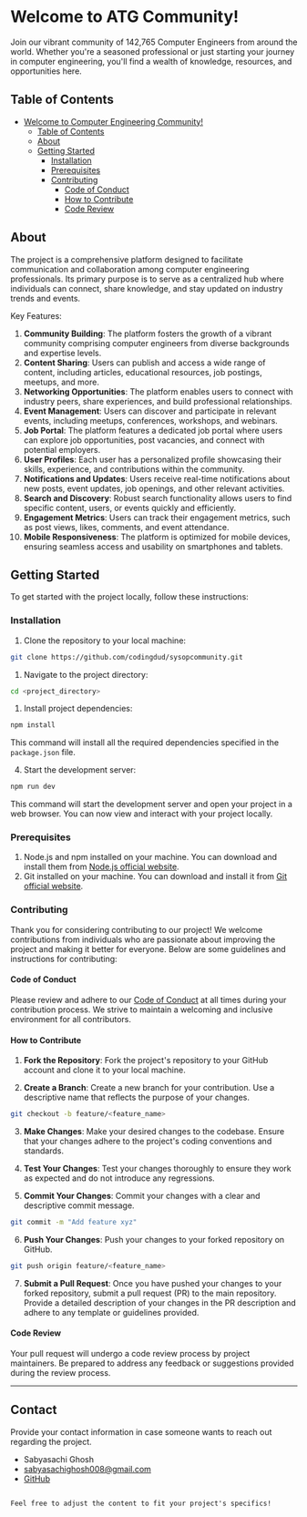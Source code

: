 # Welcome to ATG Community!

Join our vibrant community of 142,765 Computer Engineers from around the world. Whether you're a seasoned professional or just starting your journey in computer engineering, you'll find a wealth of knowledge, resources, and opportunities here.
## Table of Contents

- [Welcome to Computer Engineering Community!](#welcome-to-computer-engineering-community)
  - [Table of Contents](#table-of-contents)
  - [About](#about)
  - [Getting Started](#getting-started)
    - [Installation](#installation)
    - [Prerequisites](#prerequisites)
    - [Contributing](#contributing)
      - [Code of Conduct](#code-of-conduct)
      - [How to Contribute](#how-to-contribute)
      - [Code Review](#code-review)

## About

The project is a comprehensive platform designed to facilitate communication and collaboration among computer engineering professionals. Its primary purpose is to serve as a centralized hub where individuals can connect, share knowledge, and stay updated on industry trends and events.

Key Features:
1. **Community Building**: The platform fosters the growth of a vibrant community comprising computer engineers from diverse backgrounds and expertise levels.
2. **Content Sharing**: Users can publish and access a wide range of content, including articles, educational resources, job postings, meetups, and more.
3. **Networking Opportunities**: The platform enables users to connect with industry peers, share experiences, and build professional relationships.
4. **Event Management**: Users can discover and participate in relevant events, including meetups, conferences, workshops, and webinars.
5. **Job Portal**: The platform features a dedicated job portal where users can explore job opportunities, post vacancies, and connect with potential employers.
6. **User Profiles**: Each user has a personalized profile showcasing their skills, experience, and contributions within the community.
7. **Notifications and Updates**: Users receive real-time notifications about new posts, event updates, job openings, and other relevant activities.
8. **Search and Discovery**: Robust search functionality allows users to find specific content, users, or events quickly and efficiently.
9. **Engagement Metrics**: Users can track their engagement metrics, such as post views, likes, comments, and event attendance.
10. **Mobile Responsiveness**: The platform is optimized for mobile devices, ensuring seamless access and usability on smartphones and tablets.

## Getting Started

To get started with the project locally, follow these instructions:



### Installation

1. Clone the repository to your local machine:

```bash
git clone https://github.com/codingdud/sysopcommunity.git
```


1. Navigate to the project directory:

```bash
cd <project_directory>
```

1. Install project dependencies:

```bash
npm install
```

This command will install all the required dependencies specified in the `package.json` file.

4. Start the development server:

```bash
npm run dev
```

This command will start the development server and open your project in a web browser. You can now view and interact with your project locally.

### Prerequisites

1. Node.js and npm installed on your machine. You can download and install them from [Node.js official website](https://nodejs.org/).
2. Git installed on your machine. You can download and install it from [Git official website](https://git-scm.com/).
   

### Contributing

Thank you for considering contributing to our project! We welcome contributions from individuals who are passionate about improving the project and making it better for everyone. Below are some guidelines and instructions for contributing:

#### Code of Conduct

Please review and adhere to our [Code of Conduct](link_to_code_of_conduct.md) at all times during your contribution process. We strive to maintain a welcoming and inclusive environment for all contributors.

#### How to Contribute

1. **Fork the Repository**: Fork the project's repository to your GitHub account and clone it to your local machine.

2. **Create a Branch**: Create a new branch for your contribution. Use a descriptive name that reflects the purpose of your changes.

```bash
git checkout -b feature/<feature_name>
```

3. **Make Changes**: Make your desired changes to the codebase. Ensure that your changes adhere to the project's coding conventions and standards.

4. **Test Your Changes**: Test your changes thoroughly to ensure they work as expected and do not introduce any regressions.

5. **Commit Your Changes**: Commit your changes with a clear and descriptive commit message.

```bash
git commit -m "Add feature xyz"
```

6. **Push Your Changes**: Push your changes to your forked repository on GitHub.

```bash
git push origin feature/<feature_name>
```

7. **Submit a Pull Request**: Once you have pushed your changes to your forked repository, submit a pull request (PR) to the main repository. Provide a detailed description of your changes in the PR description and adhere to any template or guidelines provided.

#### Code Review

Your pull request will undergo a code review process by project maintainers. Be prepared to address any feedback or suggestions provided during the review process.


---

## Contact

Provide your contact information in case someone wants to reach out regarding the project.

- Sabyasachi Ghosh
- sabyasachighosh008@gmail.com
- [GitHub](https://github.com/sabyasachi008)

```

Feel free to adjust the content to fit your project's specifics!
